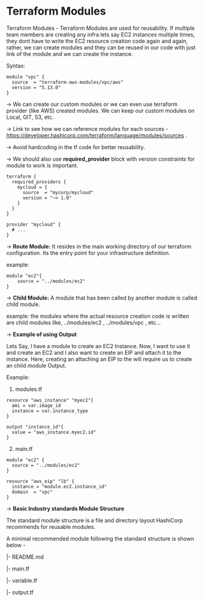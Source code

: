 # Terraform Modules

Terraform Modules - Terraform Modules are used for reusability. If multiple team members are creating any infra lets say EC2 instances multiple times, they dont have to write the EC2 resource creation code again and again, rather, we can create modules and they can be reused in our code with just link of the module and we can create the instance.

Syntax:
```
module "vpc" {
  source  = "terraform-aws-modules/vpc/aws"
  version = "5.13.0"
}
```
-> We can create our custom modules or we can even use terraform provider (like AWS) created modules. We can keep our custom modules on Local, GIT, S3, etc.

-> Link to see how we can reference modules for each sources - https://developer.hashicorp.com/terraform/language/modules/sources .

-> Avoid hardcoding in the tf code for better reusability.

-> We should also use **required_provider** block with version constraints for module to work is important.
```
terraform {
  required_providers {
    mycloud = {
      source  = "mycorp/mycloud"
      version = "~> 1.0"
    }
  }
}

provider "mycloud" {
  # ...
}
```

-> **Route Module:** It resides in the main working directory of our terraform configuration. Its the entry point for your infrastructure definition.

example:
```
module "ec2"{
	source = "../modules/ec2"
}
```
-> **Child Module:** A module that has been called by another module is called child module.

example: the modules where the actual resource creation code is written are child modules like, ../modules/ec2 , ../modules/vpc , etc...


-> **Example of using Output**

Lets Say, I have a module to create an EC2 Instance. Now, I want to use it and create an EC2 and I also want to create an EIP and attach it to the instance. Here, creating an attaching an EIP to the will require us to create an child module Output.

Example: 
1. modules.tf
```
resource "aws_instance" "myec2"{
  ami = var.image_id
  instance = var.instance_type
}

output "instance_id"{
  value = "aws_instance.myec2.id"
}
```
2. main.tf
```
module "ec2" {
  source = "../modules/ec2"
}

resource "aws_eip" "lb" {
  instance = "module.ec2.instance_id"
  domain  = "vpc"
}
```
-> **Basic Industry standards Module Structure**

The standard module structure is a file and directory layout HashiCorp recommends for reusable modules.

A minimal recommended module following the standard structure is shown below -

|- README.md

|- main.tf

|- variable.tf

|- output.tf




